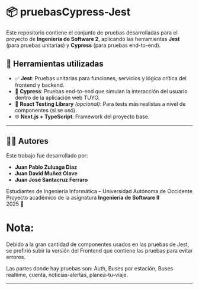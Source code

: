 # 📦 pruebasCypress-Jest

Este repositorio contiene el conjunto de pruebas desarrolladas para el proyecto de **Ingeniería de Software 2**, aplicando las herramientas **Jest** (para pruebas unitarias) y **Cypress** (para pruebas end-to-end).

## 🧪 Herramientas utilizadas

- ✅ **Jest**: Pruebas unitarias para funciones, servicios y lógica crítica del frontend y backend.
- 🚀 **Cypress**: Pruebas end-to-end que simulan la interacción del usuario dentro de la aplicación web TUYO.
- 🧠 **React Testing Library** *(opcional)*: Para tests más realistas a nivel de componentes (si se usó).
- 🌐 **Next.js + TypeScript**: Framework del proyecto base.

---
## 👨‍💻 Autores

Este trabajo fue desarrollado por:

- **Juan Pablo Zuluaga Díaz**
- **Juan David Muñoz Olave**
- **Juan José Santacruz Ferraro**

Estudiantes de Ingeniería Informática – Universidad Autónoma de Occidente  
Proyecto académico de la asignatura **Ingeniería de Software II**  
2025 🚀

# Nota:
Debido a la gran cantidad de componentes usados en las pruebas de Jest, se prefirió subir la versión del Frontend que contiene las pruebas para evitar errores. 

Las partes donde hay pruebas son: Auth, Buses por estación, Buses realtime, cuenta, noticias-alertas, planea-tu-viaje.

---
